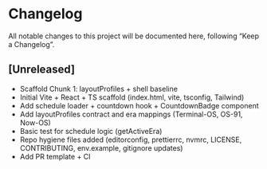 # Changelog
All notable changes to this project will be documented here, following “Keep a Changelog”.

## [Unreleased]
- Scaffold Chunk 1: layoutProfiles + shell baseline
- Initial Vite + React + TS scaffold (index.html, vite, tsconfig, Tailwind)
- Add schedule loader + countdown hook + CountdownBadge component
- Add layoutProfiles contract and era mappings (Terminal-OS, OS-91, Now-OS)
- Basic test for schedule logic (getActiveEra)
- Repo hygiene files added (editorconfig, prettierrc, nvmrc, LICENSE, CONTRIBUTING, env.example, gitignore updates)
- Add PR template + CI